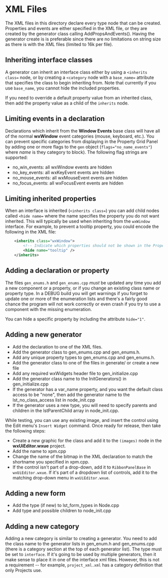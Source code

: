 # XML Files

The XML files in this directory declare every type node that can be created. Properties and events are either specified in the XML file, or they are created by the generator class calling AddPropsAndEvents(). Having the generator create is is preferable since there are no limitations on string size as there is with the XML files (limited to 16k per file).

## Inheriting interface classes

A generator can inherit an interface class either by using a `<inherits class=` node, or by creating a `<category` node with a `base_name=` attribute that specifies the class to begin inheriting from. Note that currently if you use `base_name`, you cannot hide the included properties.

If you need to override a default property value from an inherited class, then add the property value as a child of the `inherits` node.

## Limiting events in a declaration

Declarations which inherit from the **Window Events** base class will have all of the normal **wxWindow** event categories (mouse, keyboard, etc.). You can prevent specific categories from displaying in the Property Grid Panel by adding one or more flags to the `gen` object (`flags="no_name_events"`) where _name_ is they category to block). The following flag strings are supported:

- no_win_events: all wxWindow events are hidden
- no_key_events: all wxKeyEvent events are hidden
- no_mouse_events: all wxMouseEvent events are hidden
- no_focus_events: all wxFocusEvent events are hidden

## Limiting inherited properties

When an interface is inherited (`<inherits class=`) you can add child nodes called `<hide name=` where the name specifies the property you do not want inherited. This will typically be used when inheriting from the `wxWindow` interface. For example, to prevent a tooltip property, you could encode the following in the XML file:

```xml
    <inherits class="wxWindow">
        <!-- Indicate which properties should not be shown in the Property Panel -->
        <hide name="tooltip" />
    </inherits>
```

## Adding a declaration or property

The files `gen_enums.h` and `gen_enums.cpp` _must_ be updated any time you add a new component or a property, or if you change an existing class name or property type. In a DEBUG build you will get warnings if you forget to update one or more of the enumeration lists and there's a fairly good chance the program will not work correctly or even crash if you try to use a component with the missing enumeration.

You can hide a specific property by including the attribute `hide="1"`.

## Adding a new generator

- Add the declaration to one of the XML files.
- Add the generator class to gen_enums.cpp and gen_enums.h.
- Add any unique property types to gen_enums.cpp and gen_enums.h.
- Add the generator class to one of the files in generate/ or create a new file
- Add any required wxWidgets header file to gen_initialize.cpp
- Add the generator class name to the InitGenerators() in gen_initialize.cpp
- If the generator has a var_name property, and you want the default class access to be "none", then add the generator name to the lst_no_class_access list in node_init.cpp
- If the generator uses a new type, you will need to specify parents and children in the lstParentChild array in node_init.cpp.

While testing, you can use any existing image, and insert the control using the Edit menu's `Insert Widget` command. Once ready for release, then take the following steps:

- Create a new graphic for the class and add it to the `(images)` node in the **wxUiEditor.wxue** project.
- Add the name to xpm.cpp
- Change the name of the bitmap in the XML declaration to match the shortname you specified in xpm.cpp.
- If the control isn't part of a drop-down, add it to `RibbonPanelBase` in `wxUiEditor.wxue`. If it's part of a dropdown list of controls, add it to the matching drop-down menu in `wxUiEditor.wxue`.

## Adding a new form

- Add the type (if new) to lst_form_types in Node.cpp
- Add type and possible children to node_init.cpp

## Adding a new category

Adding a new category is similar to creating a generator. You need to add the class name to the generator lists in gen_enum.h and gen_enums.cpp (there is a category section at the top of each generator list). The type must be set to `interface`. If it's going to be used by multiple generators, then it make sense to place it in one of the interface xml files. However, this is not a requirement -- for example, `project_xml.xml` has a category definition that only Projects use.
